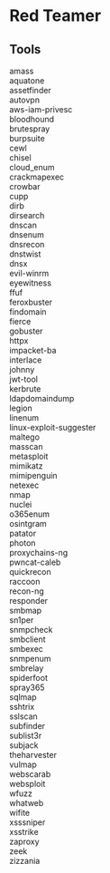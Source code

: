 # Red Teamer

## Tools

amass \
aquatone \
assetfinder \
autovpn \
aws-iam-privesc \
bloodhound \
brutespray \
burpsuite \
cewl \
chisel \
cloud_enum \
crackmapexec \
crowbar \
cupp \
dirb \
dirsearch \
dnscan \
dnsenum \
dnsrecon \
dnstwist \
dnsx \
evil-winrm \
eyewitness \
ffuf \
feroxbuster \
findomain \
fierce \
gobuster \
httpx \
impacket-ba \
interlace \
johnny \
jwt-tool \
kerbrute \
ldapdomaindump \
legion \
linenum \
linux-exploit-suggester \
maltego \
masscan \
metasploit \
mimikatz \
mimipenguin \
netexec \
nmap \
nuclei \
o365enum \
osintgram \
patator \
photon \
proxychains-ng \
pwncat-caleb \
quickrecon \
raccoon \
recon-ng \
responder \
smbmap \
sn1per \
snmpcheck \
smbclient \
smbexec \
snmpenum \
smbrelay \
spiderfoot \
spray365 \
sqlmap \
sshtrix \
sslscan \
subfinder \
sublist3r \
subjack \
theharvester \
vulmap \
webscarab \
websploit \
wfuzz \
whatweb \
wifite \
xsssniper \
xsstrike \
zaproxy \
zeek \
zizzania
